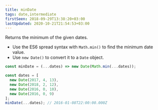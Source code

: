 ```yaml
---
title: minDate
tags: date,intermediate
firstSeen: 2018-09-29T13:38:20+03:00
lastUpdated: 2020-10-21T21:54:53+03:00
---
```


Returns the minimum of the given dates.

- Use the ES6 spread syntax with `Math.min()` to find the minimum date value.
- Use `new Date()` to convert it to a `Date` object.

```js
const minDate = (...dates) => new Date(Math.min(...dates));
```

```js
const dates = [
  new Date(2017, 4, 13),
  new Date(2018, 2, 12),
  new Date(2016, 0, 10),
  new Date(2016, 0, 9)
];
minDate(...dates); // 2016-01-08T22:00:00.000Z
```
